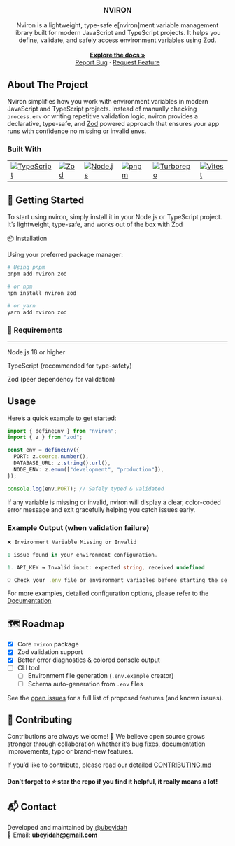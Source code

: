 <a id="readme-top"></a>

<br />
<div align="center">

<h3 align="center">NVIRON</h3>

  <p align="center">Nviron is a lightweight, type-safe e[nviron]ment variable management library built for modern JavaScript and TypeScript projects. It helps you define, validate, and safely access environment variables using <a href="https://zod.dev">Zod</a>.
    <br />
    <br />
    <a href="https://nviron.vercel.app"><strong>Explore the docs »</strong></a>
    <br />
    <a href="https://github.com/ubeyidah/nviron/issues/new?labels=bug">Report Bug</a>
    &middot;
    <a href="https://github.com/ubeyidah/nviron/issues/new?labels=enhancement">Request Feature</a>
  </p>
</div>

<!-- ABOUT THE PROJECT -->

## About The Project

Nviron simplifies how you work with environment variables in modern JavaScript and TypeScript projects.
Instead of manually checking `process.env` or writing repetitive validation logic, nviron provides a declarative, type-safe, and <a href="https://zod.dev">Zod</a> powered approach that ensures your app runs with confidence no missing or invalid envs.

### Built With

<table> <tr> <td><a href="https://www.typescriptlang.org/"><img src="https://img.shields.io/badge/TypeScript-3178C6?style=for-the-badge&logo=typescript&logoColor=white" alt="TypeScript" /></a></td> <td><a href="https://github.com/colinhacks/zod"><img src="https://img.shields.io/badge/Zod-3068E8?style=for-the-badge&logo=zod&logoColor=white" alt="Zod" /></a></td> <td><a href="https://nodejs.org/"><img src="https://img.shields.io/badge/Node.js-43853D?style=for-the-badge&logo=node.js&logoColor=white" alt="Node.js" /></a></td> <td><a href="https://pnpm.io/"><img src="https://img.shields.io/badge/pnpm-F69220?style=for-the-badge&logo=pnpm&logoColor=white" alt="pnpm" /></a></td> <td><a href="https://turbo.build/"><img src="https://img.shields.io/badge/Turborepo-000000?style=for-the-badge&logo=vercel&logoColor=white" alt="Turborepo" /></a></td> <td><a href="https://vitest.dev/"><img src="https://img.shields.io/badge/Vitest-6E9F18?style=for-the-badge&logo=vitest&logoColor=white" alt="Vitest" /></a></td> </tr> </table>

## 🚀 Getting Started

To start using nviron, simply install it in your Node.js or TypeScript project.
It’s lightweight, type-safe, and works out of the box with Zod

📦 Installation

Using your preferred package manager:

```bash
# Using pnpm
pnpm add nviron zod
```

```bash
# or npm
npm install nviron zod
```

```bash
# or yarn
yarn add nviron zod

```

### 🧩 Requirements

---

Node.js 18 or higher

TypeScript (recommended for type-safety)

Zod (peer dependency for validation)

## Usage

Here’s a quick example to get started:

```ts
import { defineEnv } from "nviron";
import { z } from "zod";

const env = defineEnv({
  PORT: z.coerce.number(),
  DATABASE_URL: z.string().url(),
  NODE_ENV: z.enum(["development", "production"]),
});

console.log(env.PORT); // Safely typed & validated
```

If any variable is missing or invalid, nviron will display a clear, color-coded error message and exit gracefully helping you catch issues early.

### Example Output (when validation failure)

```ts
❌ Environment Variable Missing or Invalid

1 issue found in your environment configuration.

1. API_KEY → Invalid input: expected string, received undefined

💡 Check your .env file or environment variables before starting the server.
```

For more examples, detailed configuration options, please refer to the <a href="https://nviron.vercel.app">Documentation</a>

## 🗺️ Roadmap

- [x] Core `nviron` package
- [x] Zod validation support
- [x] Better error diagnostics & colored console output
- [ ] CLI tool
  - [ ] Environment file generation (`.env.example` creator)
  - [ ] Schema auto-generation from `.env` files

See the [open issues](https://github.com/ubeyidah/nviron/issues) for a full list of proposed features (and known issues).

## 🤝 Contributing

Contributions are always welcome! 🎉
We believe open source grows stronger through collaboration whether it’s bug fixes, documentation improvements, typo or brand-new features.

If you’d like to contribute, please read our detailed [CONTRIBUTING.md](./CONTRIBUTING.md)

#### Don’t forget to ⭐ star the repo if you find it helpful, it really means a lot!

## 📬 Contact

Developed and maintained by [@ubeyidah](https://twitter.com/ubeyidah)  
📧 Email: **ubeyidah@gmail.com**
